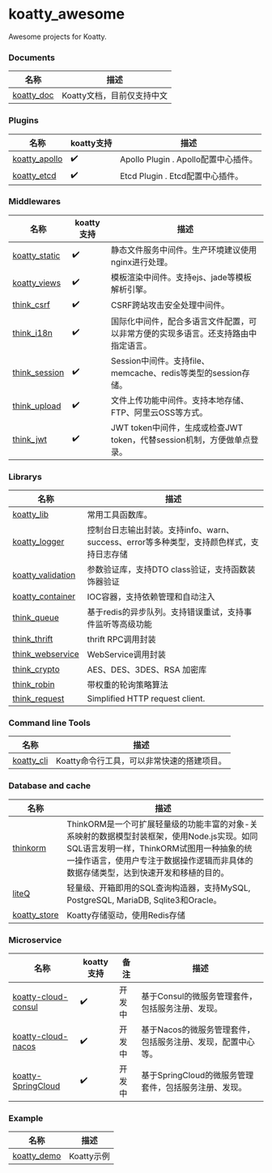 # koatty_awesome
Awesome projects for Koatty.

### Documents
名称  | 描述
------------- | ------------- 
[koatty_doc](https://github.com/Koatty/koatty_doc) | Koatty文档，目前仅支持中文

### Plugins

名称  | koatty支持 | 描述
------------- | ------------- | ------------- 
[koatty_apollo](https://github.com/Koatty/think_apollo)  | ✔️ |  Apollo Plugin . Apollo配置中心插件。
[koatty_etcd](https://github.com/Koatty/koatty_etcd)  | ✔️ |  Etcd Plugin . Etcd配置中心插件。


### Middlewares

名称  | koatty支持 | 描述
------------- | ------------- | ------------- 
[koatty_static](https://github.com/koatty/koatty_static)  | ✔️ |  静态文件服务中间件。生产环境建议使用nginx进行处理。
[koatty_views](https://github.com/koatty/koatty_views)  | ✔️ |  模板渲染中间件。支持ejs、jade等模板解析引擎。
[think_csrf](https://github.com/thinkkoa/think_csrf)  |✔️ |  CSRF跨站攻击安全处理中间件。
[think_i18n](https://github.com/thinkkoa/think_i18n)  |✔️ | 国际化中间件，配合多语言文件配置，可以非常方便的实现多语言。还支持路由中指定语言。
[think_session](https://github.com/thinkkoa/think_session) | ✔️ | Session中间件。支持file、memcache、redis等类型的session存储。
[think_upload](https://github.com/thinkkoa/think_upload)  | ✔️ |  文件上传功能中间件。支持本地存储、FTP、阿里云OSS等方式。
[think_jwt](https://github.com/thinkkoa/think_jwt)  | ✔️ |  JWT token中间件，生成或检查JWT token，代替session机制，方便做单点登录。


### Librarys

名称  | 描述
------------- | -------------
[koatty_lib](https://github.com/Koatty/koatty_lib)  | 常用工具函数库。
[koatty_logger](https://github.com/Koatty/koatty_logger)  | 控制台日志输出封装。支持info、warn、success、error等多种类型，支持颜色样式，支持日志存储
[koatty_validation](https://github.com/Koatty/koatty_validation)  | 参数验证库，支持DTO class验证，支持函数装饰器验证
[koatty_container](https://github.com/Koatty/think_container) | IOC容器，支持依赖管理和自动注入
[think_queue](https://github.com/thinkkoa/think_queue)  | 基于redis的异步队列。支持错误重试，支持事件监听等高级功能
[think_thrift](https://github.com/thinkkoa/think_thrift) | thrift RPC调用封装
[think_webservice](https://github.com/thinkkoa/think_webservice) | WebService调用封装
[think_crypto](https://github.com/thinkkoa/think_crypto) | AES、DES、3DES、RSA 加密库
[think_robin](https://github.com/thinkkoa/think_robin) | 带权重的轮询策略算法
[think_request](https://github.com/thinkkoa/think_request) |  Simplified HTTP request client.


### Command line Tools

名称  | 描述
------------- | -------------
[koatty_cli](https://github.com/Koatty/koatty_cli)  | Koatty命令行工具，可以非常快速的搭建项目。


### Database and cache
名称  | 描述
------------- | -------------
[thinkorm](https://github.com/thinkkoa/thinkorm)  | ThinkORM是一个可扩展轻量级的功能丰富的对象-关系映射的数据模型封装框架，使用Node.js实现。如同SQL语言发明一样，ThinkORM试图用一种抽象的统一操作语言，使用户专注于数据操作逻辑而非具体的数据存储类型，达到快速开发和移植的目的。
[liteQ](https://github.com/thinkkoa/liteQ)  | 轻量级、开箱即用的SQL查询构造器，支持MySQL, PostgreSQL, MariaDB, Sqlite3和Oracle。
[koatty_store](https://github.com/Koatty/koatty_store)  | Koatty存储驱动，使用Redis存储


### Microservice

名称  | koatty支持 | 备注 | 描述
------------- | ------------- | ------------- | ------------- 
[koatty-cloud-consul](https://github.com/Koatty/koatty-cloud-consul) | ✔️ | 开发中 |  基于Consul的微服务管理套件，包括服务注册、发现。
[koatty-cloud-nacos](https://github.com/Koatty/koatty-cloud-nacos) | ✔️ | 开发中 |  基于Nacos的微服务管理套件，包括服务注册、发现，配置中心等。
[koatty-SpringCloud](https://github.com/Koatty/koatty-SpringCloud) | ✔️ | 开发中 |  基于SpringCloud的微服务管理套件，包括服务注册、发现。

### Example

名称  | 描述
------------- | -------------
[koatty_demo](https://github.com/Koatty/koatty_demo) | Koatty示例


